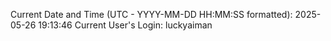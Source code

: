 Current Date and Time (UTC - YYYY-MM-DD HH:MM:SS formatted): 2025-05-26 19:13:46
Current User's Login: luckyaiman
